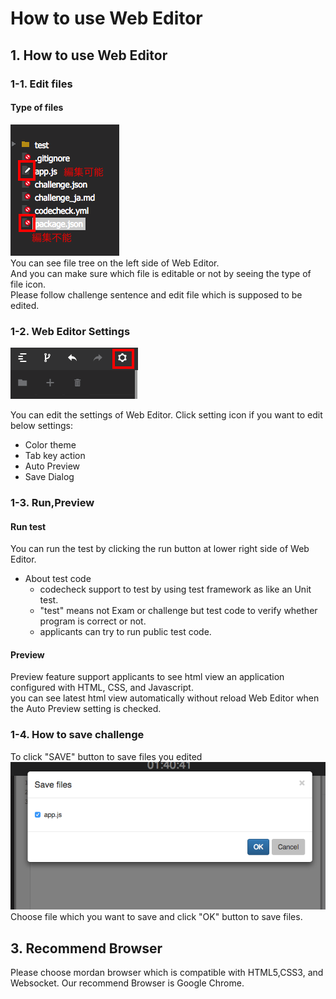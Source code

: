 # How to use Web Editor

## <a name="section1"> 1. How to use Web Editor
### 1-1. Edit files
#### Type of files
![イメージ10](images/s10.png)  
You can see file tree on the left side of Web Editor.  
And you can make sure which file is editable or not by seeing the type of file icon.  
Please follow challenge sentence and edit file which is supposed to be edited.

### 1-2. Web Editor Settings
![イメージ9](images/s9.png)  

You can edit the settings of Web Editor.
Click setting icon if you want to edit below settings:
* Color theme
* Tab key action
* Auto Preview
* Save Dialog


### 1-3. Run,Preview
#### Run test
You can run the test by clicking the run button at lower right side of Web Editor.
- About test code
  - codecheck support to test by using test framework as like an Unit test.
  - "test" means not Exam or challenge but test code to verify whether program is correct or not.
  - applicants can try to run public test code.

#### Preview
Preview feature support applicants to see html view an application configured with HTML, CSS, and Javascript.  
you can see latest html view automatically without reload Web Editor when the Auto Preview setting is checked.

### 1-4. How to save challenge
To click "SAVE" button to save files you edited  
![イメージ13](images/s13.png)  
Choose file which you want to save and click "OK" button to save files.

## 3. Recommend Browser
Please choose mordan browser which is compatible with HTML5,CSS3, and Websocket.
Our recommend Browser is Google Chrome.
